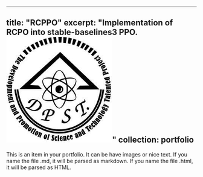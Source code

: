 <!-- ---
title: "2015: Granted the Development and Promotion of Science and Technology Talents Project Scholarship (DPST). "
excerpt: "Short description of portfolio item number 1 <br/><img src= './images/DPST.jpg' width = 250>"
<p align="center">  
  <img src = "/images/DPST.jpg" width = 250>
</p>

collection: portfolio
--- -->

---
title: "RCPPO"
excerpt: "Implementation of RCPO into stable-baselines3 PPO. <br/><img src='/images/DPST.jpg'>"
collection: portfolio
---

This is an item in your portfolio. It can be have images or nice text. If you name the file .md, it will be parsed as markdown. If you name the file .html, it will be parsed as HTML. 